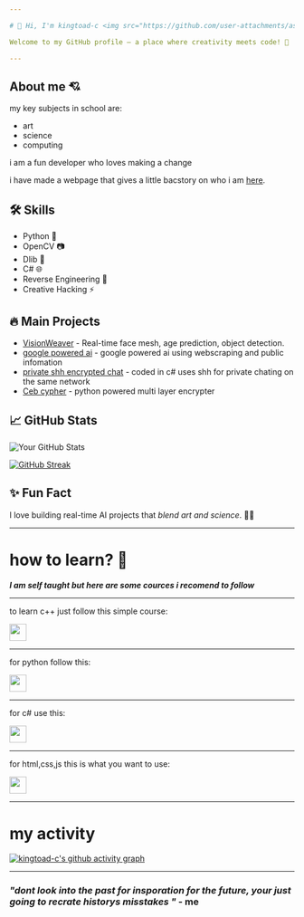 ```yaml
---

# 👋 Hi, I'm kingtoad-c <img src="https://github.com/user-attachments/assets/ae4140d6-f32f-46f5-898c-d84678872c76" width="40" height="40">

Welcome to my GitHub profile — a place where creativity meets code! 🚀

---
```


## About me 💘

my key subjects in school are:

- art
- science
- computing

i am a fun developer who loves making a change

i have made a webpage that gives a little bacstory on who i am [here](https://kingtoad-c.github.io/About).

## 🛠️ Skills
- Python 🐍
- OpenCV 📷
- Dlib 🤖
- C# 🌐
- Reverse Engineering 🔎
- Creative Hacking ⚡

## 🔥 Main Projects
- [VisionWeaver](https://github.com/kingtoad-c/cam-ai) - Real-time face mesh, age prediction, object detection.
- [google powered ai](https://github.com/kingtoad-c/Google-powered-ai) - google powered ai using webscraping and public infomation
- [private shh encrypted chat](https://github.com/kingtoad-c/private-ssh-chat) - coded in c# uses shh for private chating on the same network
- [Ceb cypher](https://github.com/kingtoad-c/python-crypter/tree/main) - python powered multi layer encrypter

## 📈 GitHub Stats
![Your GitHub Stats](https://github-readme-stats.vercel.app/api?username=kingtoad-c&show_icons=true&theme=radical)

[![GitHub Streak](https://streak-stats.demolab.com?user=kingtoad-c&theme=tokyonight&hide_border=true)](https://git.io/streak-stats)

## ✨ Fun Fact
I love building real-time AI projects that *blend art and science*. 🎨🤖

---

# how to learn? 🧠

***I am self taught but here are some cources i recomend to follow***

---
to learn c++ just follow this simple course:

[<img src="https://github.com/user-attachments/assets/be2d10ac-a190-4a74-8854-25a40a2e49c6" width="30" hight="30">](https://github.com/kingtoad-c/c-course-)

---

for python follow this:

[<img src="https://github.com/user-attachments/assets/bf92689d-fd54-489a-9f00-793de4f7dece" width="30" height="30">](https://www.halvorsen.blog/documents/programming/python/resources/Python%20Programming.pdf)

---
for c# use this:

[<img src="https://github.com/user-attachments/assets/1ba578a7-bf04-4b5d-bb39-cff2d1c913b8" width="30" height="30">](https://dotnet.microsoft.com/en-us/learn/csharp)

---

for html,css,js this is what you want to use:

[<img src="https://github.com/user-attachments/assets/e2e67461-bd4a-4bdf-8c13-64a8c0aa2be7" width="30" height="30">
](https://www.codecademy.com/catalog/language/html-css)

---

# my activity

[![kingtoad-c's github activity graph](https://github-readme-activity-graph.vercel.app/graph?username=kingtoad-c&theme=github-compact)](https://github.com/kingtoad-c/github-readme-activity-graph)

---

### ***"dont look into the past for insporation for the future, your just going to recrate historys misstakes "*** - me
